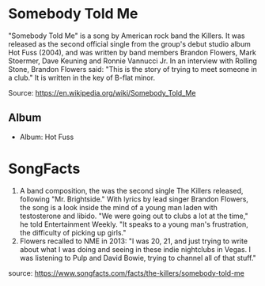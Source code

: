 # Somebody Told Me

"Somebody Told Me" is a song by American rock band the Killers. It was released as the second official single from the group's debut studio album Hot Fuss (2004), and was written by band members Brandon Flowers, Mark Stoermer, Dave Keuning and Ronnie Vannucci Jr. In an interview with Rolling Stone, Brandon Flowers said: "This is the story of trying to meet someone in a club." It is written in the key of B-flat minor.

Source: https://en.wikipedia.org/wiki/Somebody_Told_Me

## Album

- Album: Hot Fuss

# SongFacts

1. A band composition, the was the second single The Killers released, following "Mr. Brightside." With lyrics by lead singer Brandon Flowers, the song is a look inside the mind of a young man laden with testosterone and libido. "We were going out to clubs a lot at the time," he told Entertainment Weekly. "It speaks to a young man's frustration, the difficulty of picking up girls."
2. Flowers recalled to NME in 2013: "I was 20, 21, and just trying to write about what I was doing and seeing in these indie nightclubs in Vegas. I was listening to Pulp and David Bowie, trying to channel all of that stuff."

source: https://www.songfacts.com/facts/the-killers/somebody-told-me
